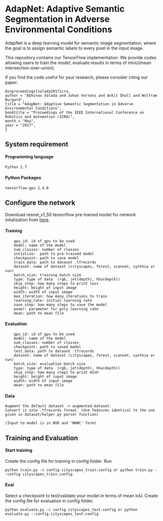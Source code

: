 # AdapNet:  Adaptive  Semantic  Segmentation in  Adverse  Environmental  Conditions
AdapNet is a deep learning model for semantic image segmentation, where the goal is to assign semantic labels to every
pixel in the input image. 

This repository contains our TensorFlow implementation. We provide codes allowing users to train the model, evaluate
results in terms of mIoU(mean intersection-over-union). 

If you find the code useful for your research, please consider citing our paper:
```
@inproceedings{valada2017icra,
author = "Abhinav Valada and Johan Vertens and Ankit Dhall and Wolfram Burgard",
title = "AdapNet: Adaptive Semantic Segmentation in Adverse Environmental Conditions",
booktitle = "Proceedings of the IEEE International Conference on Robotics and Automation (ICRA)",
month = "May",
year = "2017",
}
```

<!--## Some segmentation results:

| Dataset       | RGB_Image     | Segmented_Image|
| ------------- | ------------- | -------------  |
| Cityscapes    |<img src="images/city1.png" width=400> |  <img src="images/city1_pred_v1.png" width=400>|
| Forest  | <img src="images/forest1.png" width=400>  |<img src="images/forest1_pred_v1.png" width=400> |
| Sun  | <img src="images/sun1.png" width=400>  | <img src="images/sun1_pred_v1.png" width=400>|
| Synthia  | <img src="images/synthia1.png" width=400>  | <img src="images/sun1_pred_v1.png" width=400> |
| Scannetv2  | <img src="images/scannet1.png" width=400>  |<img src="images/scannet1_pred_v1.png" width=400> |-->
## System requirement

#### Programming language
```
Python 2.7
```
#### Python Packages
```
tensorflow-gpu 1.4.0
```
## Configure the network

Download resnet_v1_50 tensorflow pre-trained model for network intialization from [here](https://github.com/tensorflow/models/tree/master/research/slim).

#### Training
```
    gpu_id: id of gpu to be used
    model: name of the model
    num_classes: number of classes
    intialize:  path to pre-trained model
    checkpoint: path to save model
    train_data: path to dataset .tfrecords
    dataset: name of dataset (cityscapes, forest, scannet, synthia or sun)
    batch_size: training batch size
    type: type of data  (rgb, jet(depth), hha(depth))
    skip_step: how many steps to print loss 
    height: height of input image
    width: width of input image
    max_iteration: how many iterations to train
    learning_rate: initial learning rate
    save_step: how many steps to save the model
    power: parameter for poly learning rate
    mean: path to mean file 
```
#### Evaluation
```
    gpu_id: id of gpu to be used
    model: name of the model
    num_classes: number of classes
    checkpoint: path to saved model
    test_data: path to dataset .tfrecords
    dataset: name of dataset (cityscapes, forest, scannet, synthia or sun)
    batch_size: evaluation batch size
    type: type of data  (rgb, jet(depth), hha(depth))
    skip_step: how many steps to print mIoU
    height: height of input image
    width: width of input image
    mean: path to mean file 
```
#### Data
```
Augment the default dataset -> augmented-dataset.
Convert it into .tfrecords format. (Use features identical to the one given in dataset/helper.py parser function)
             
(Input to model is in BGR and 'NHWC' form)

```
## Training and Evaluation

#### Start training
Create the config file for training in config folder.
Run
```
python train.py -c config cityscapes_train.config or python train.py --config cityscapes_train.config

```

#### Eval

Select a checkpoint to test/validate your model in terms of mean IoU.
Create the config file for evaluation in config folder.

```
python evaluate.py -c config cityscapes_test.config or python evaluate.py --config cityscapes_test.config
```


